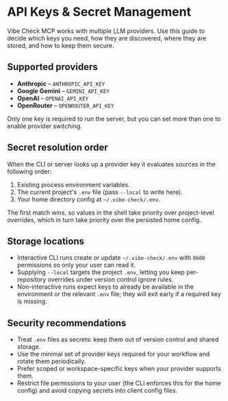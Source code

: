# API Keys & Secret Management

Vibe Check MCP works with multiple LLM providers. Use this guide to decide which keys you need, how they are discovered, where they are stored, and how to keep them secure.

## Supported providers

- **Anthropic** – `ANTHROPIC_API_KEY`
- **Google Gemini** – `GEMINI_API_KEY`
- **OpenAI** – `OPENAI_API_KEY`
- **OpenRouter** – `OPENROUTER_API_KEY`

Only one key is required to run the server, but you can set more than one to enable provider switching.

## Secret resolution order

When the CLI or server looks up a provider key it evaluates sources in the following order:

1. Existing process environment variables.
2. The current project's `.env` file (pass `--local` to write here).
3. Your home directory config at `~/.vibe-check/.env`.

The first match wins, so values in the shell take priority over project-level overrides, which in turn take priority over the persisted home config.

## Storage locations

- Interactive CLI runs create or update `~/.vibe-check/.env` with `0600` permissions so only your user can read it.
- Supplying `--local` targets the project `.env`, letting you keep per-repository overrides under version control ignore rules.
- Non-interactive runs expect keys to already be available in the environment or the relevant `.env` file; they will exit early if a required key is missing.

## Security recommendations

- Treat `.env` files as secrets: keep them out of version control and shared storage.
- Use the minimal set of provider keys required for your workflow and rotate them periodically.
- Prefer scoped or workspace-specific keys when your provider supports them.
- Restrict file permissions to your user (the CLI enforces this for the home config) and avoid copying secrets into client config files.
